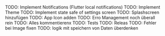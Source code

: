 TODO: Implement Notifications (Flutter local notifications)
TODO: Implement Theme
TODO: Implement state safe of settings screen
TODO: Splashscreen hinzufügen
TODO: App Icon adden
TODO: Erro Management noch überall rein
TODO: Alles kommentierenx
TODO: Tests
TODO: Releas
TODO: Fehler bei Image fixen
TODO: logik mit speichern von Daten überdenken
